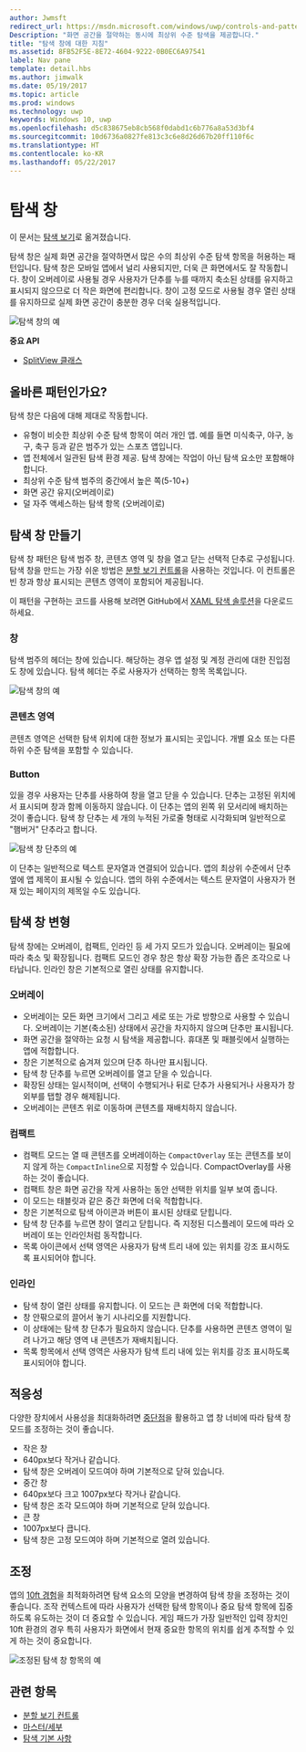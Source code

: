 ```yaml
---
author: Jwmsft
redirect_url: https://msdn.microsoft.com/windows/uwp/controls-and-patterns/navigationview
Description: "화면 공간을 절약하는 동시에 최상위 수준 탐색을 제공합니다."
title: "탐색 창에 대한 지침"
ms.assetid: 8FB52F5E-8E72-4604-9222-0B0EC6A97541
label: Nav pane
template: detail.hbs
ms.author: jimwalk
ms.date: 05/19/2017
ms.topic: article
ms.prod: windows
ms.technology: uwp
keywords: Windows 10, uwp
ms.openlocfilehash: d5c838675eb8cb568f0dabd1c6b776a8a53d3bf4
ms.sourcegitcommit: 10d6736a0827fe813c3c6e8d26d67b20ff110f6c
ms.translationtype: HT
ms.contentlocale: ko-KR
ms.lasthandoff: 05/22/2017
---
```

# <a name="nav-panes"></a>탐색 창

이 문서는 [탐색 보기](https://msdn.microsoft.com/windows/uwp/controls-and-patterns/navigationview)로 옮겨졌습니다.

탐색 창은 실제 화면 공간을 절약하면서 많은 수의 최상위 수준 탐색 항목을 허용하는 패턴입니다. 탐색 창은 모바일 앱에서 널리 사용되지만, 더욱 큰 화면에서도 잘 작동합니다. 창이 오버레이로 사용될 경우 사용자가 단추를 누를 때까지 축소된 상태를 유지하고 표시되지 않으므로 더 작은 화면에 편리합니다. 창이 고정 모드로 사용될 경우 열린 상태를 유지하므로 실제 화면 공간이 충분한 경우 더욱 실용적입니다.

![탐색 창의 예](images/navHero.png)


**중요 API**

* [SplitView 클래스](https://msdn.microsoft.com/library/windows/apps/dn864360)

## <a name="is-this-the-right-pattern"></a>올바른 패턴인가요?

탐색 창은 다음에 대해 제대로 작동합니다.

-   유형이 비슷한 최상위 수준 탐색 항목이 여러 개인 앱. 예를 들면 미식축구, 야구, 농구, 축구 등과 같은 범주가 있는 스포츠 앱입니다.
-   앱 전체에서 일관된 탐색 환경 제공. 탐색 창에는 작업이 아닌 탐색 요소만 포함해야 합니다.
-   최상위 수준 탐색 범주의 중간에서 높은 쪽(5-10+)
-   화면 공간 유지(오버레이로)
-   덜 자주 액세스하는 탐색 항목 (오버레이로)

## <a name="building-a-nav-pane"></a>탐색 창 만들기

탐색 창 패턴은 탐색 범주 창, 콘텐츠 영역 및 창을 열고 닫는 선택적 단추로 구성됩니다. 탐색 창을 만드는 가장 쉬운 방법은 [분할 보기 컨트롤](split-view.md)을 사용하는 것입니다. 이 컨트롤은 빈 창과 항상 표시되는 콘텐츠 영역이 포함되어 제공됩니다.

이 패턴을 구현하는 코드를 사용해 보려면 GitHub에서 [XAML 탐색 솔루션](https://github.com/Microsoft/Windows-universal-samples/tree/master/Samples/XamlNavigation)을 다운로드하세요.


### <a name="pane"></a>창

탐색 범주의 헤더는 창에 있습니다. 해당하는 경우 앱 설정 및 계정 관리에 대한 진입점도 창에 있습니다. 탐색 헤더는 주로 사용자가 선택하는 항목 목록입니다.

![탐색 창의 예](images/nav_pane_expanded.png)

### <a name="content-area"></a>콘텐츠 영역

콘텐츠 영역은 선택한 탐색 위치에 대한 정보가 표시되는 곳입니다. 개별 요소 또는 다른 하위 수준 탐색을 포함할 수 있습니다.

### <a name="button"></a>Button

있을 경우 사용자는 단추를 사용하여 창을 열고 닫을 수 있습니다. 단추는 고정된 위치에서 표시되며 창과 함께 이동하지 않습니다. 이 단추는 앱의 왼쪽 위 모서리에 배치하는 것이 좋습니다. 탐색 창 단추는 세 개의 누적된 가로줄 형태로 시각화되며 일반적으로 "햄버거" 단추라고 합니다.

![탐색 창 단추의 예](images/nav_button.png)

이 단추는 일반적으로 텍스트 문자열과 연결되어 있습니다. 앱의 최상위 수준에서 단추 옆에 앱 제목이 표시될 수 있습니다. 앱의 하위 수준에서는 텍스트 문자열이 사용자가 현재 있는 페이지의 제목일 수도 있습니다.

## <a name="nav-pane-variations"></a>탐색 창 변형

탐색 창에는 오버레이, 컴팩트, 인라인 등 세 가지 모드가 있습니다. 오버레이는 필요에 따라 축소 및 확장됩니다. 컴팩트 모드인 경우 창은 항상 확장 가능한 좁은 조각으로 나타납니다. 인라인 창은 기본적으로 열린 상태를 유지합니다.

### <a name="overlay"></a>오버레이

-   오버레이는 모든 화면 크기에서 그리고 세로 또는 가로 방향으로 사용할 수 있습니다. 오버레이는 기본(축소된) 상태에서 공간을 차지하지 않으며 단추만 표시됩니다.
-   화면 공간을 절약하는 요청 시 탐색을 제공합니다. 휴대폰 및 패블릿에서 실행하는 앱에 적합합니다.
-   창은 기본적으로 숨겨져 있으며 단추 하나만 표시됩니다.
-   탐색 창 단추를 누르면 오버레이를 열고 닫을 수 있습니다.
-   확장된 상태는 일시적이며, 선택이 수행되거나 뒤로 단추가 사용되거나 사용자가 창 외부를 탭할 경우 해제됩니다.
-   오버레이는 콘텐츠 위로 이동하며 콘텐츠를 재배치하지 않습니다.

### <a name="compact"></a>컴팩트

-   컴팩트 모드는 열 때 콘텐츠를 오버레이하는 `CompactOverlay` 또는 콘텐츠를 보이지 않게 하는 `CompactInline`으로 지정할 수 있습니다. CompactOverlay를 사용하는 것이 좋습니다.
-   컴팩트 창은 화면 공간을 작게 사용하는 동안 선택한 위치를 일부 보여 줍니다.
-   이 모드는 태블릿과 같은 중간 화면에 더욱 적합합니다.
-   창은 기본적으로 탐색 아이콘과 버튼이 표시된 상태로 닫힙니다.
-   탐색 창 단추를 누르면 창이 열리고 닫힙니다. 즉 지정된 디스플레이 모드에 따라 오버레이 또는 인라인처럼 동작합니다.
-   목록 아이콘에서 선택 영역은 사용자가 탐색 트리 내에 있는 위치를 강조 표시하도록 표시되어야 합니다.

### <a name="inline"></a>인라인

-   탐색 창이 열린 상태를 유지합니다. 이 모드는 큰 화면에 더욱 적합합니다.
-   창 안팎으로의 끌어서 놓기 시나리오를 지원합니다.
-   이 상태에는 탐색 창 단추가 필요하지 않습니다. 단추를 사용하면 콘텐츠 영역이 밀려 나가고 해당 영역 내 콘텐츠가 재배치됩니다.
-   목록 항목에서 선택 영역은 사용자가 탐색 트리 내에 있는 위치를 강조 표시하도록 표시되어야 합니다.

## <a name="adaptability"></a>적응성

다양한 장치에서 사용성을 최대화하려면 [중단점](../layout/screen-sizes-and-breakpoints-for-responsive-design.md)을 활용하고 앱 창 너비에 따라 탐색 창 모드를 조정하는 것이 좋습니다.
-   작은 창
   -   640px보다 작거나 같습니다.
   -   탐색 창은 오버레이 모드여야 하며 기본적으로 닫혀 있습니다.
-   중간 창
   -   640px보다 크고 1007px보다 작거나 같습니다.
   -   탐색 창은 조각 모드여야 하며 기본적으로 닫혀 있습니다.
-   큰 창
   -   1007px보다 큽니다.
   -   탐색 창은 고정 모드여야 하며 기본적으로 열려 있습니다.

## <a name="tailoring"></a>조정

앱의 [10ft 경험](http://go.microsoft.com/fwlink/?LinkId=760736)을 최적화하려면 탐색 요소의 모양을 변경하여 탐색 창을 조정하는 것이 좋습니다. 조작 컨텍스트에 따라 사용자가 선택한 탐색 항목이나 중요 탐색 항목에 집중하도록 유도하는 것이 더 중요할 수 있습니다. 게임 패드가 가장 일반적인 입력 장치인 10ft 환경의 경우 특히 사용자가 화면에서 현재 중요한 항목의 위치를 쉽게 추적할 수 있게 하는 것이 중요합니다.

![조정된 탐색 창 항목의 예](images/nav_item_states.png)

## <a name="related-topics"></a>관련 항목

* [분할 보기 컨트롤](split-view.md)
* [마스터/세부](master-details.md)
* [탐색 기본 사항](https://msdn.microsoft.com/library/windows/apps/dn958438)